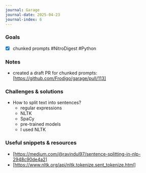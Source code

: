 ```yaml
---
journal: Garage
journal-date: 2025-04-23
journal-index: 6
---
```

### Goals

- [x] chunked prompts #NitroDigest #Python

### Notes

- created a draft PR for chunked prompts: [https://github.com/Frodigo/garage/pull/113]

### Challenges & solutions

- How to split text into sentences?
	- regular expressions
	- NLTK
	- SpaCy
	- pre-trained models
	- I used NLTK

### Useful snippets & resources

- [https://medium.com/@ravindul97/sentence-splitting-in-nlp-2948c90de4a2]
- [https://www.nltk.org/api/nltk.tokenize.sent_tokenize.html]

